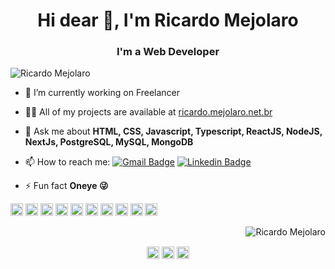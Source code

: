 <h1 align="center">Hi dear 👋, I'm Ricardo Mejolaro</h1>
<h3 align="center">I'm a Web Developer</h3>
<p align="left"> <img src="https://komarev.com/ghpvc/?username=RicardoMejolaro" alt="Ricardo Mejolaro" /> </p>

- 🔭 I’m currently working on Freelancer

- 👨‍💻 All of my projects are available at [ricardo.mejolaro.net.br](https://github.com/RicardoMejolaro)

- 💬 Ask me about **HTML, CSS, Javascript, Typescript, ReactJS, NodeJS, NextJs, PostgreSQL, MySQL, MongoDB**

- 📫 How to reach me:
[![Gmail Badge](https://img.shields.io/badge/-Gmail-c14438?style=flat-square&logo=Gmail&logoColor=white&link=mailto:ricardo.mejolaro@gmail.com)](mailto:ricardo.mejolaro@gmail.com)
[![Linkedin Badge](https://img.shields.io/badge/-LinkedIn-blue?style=flat-square&logo=Linkedin&logoColor=white&link=https://www.linkedin.com/in/ricardo-mejolaro/)](https://www.linkedin.com/in/ricardo-mejolaro/)

- ⚡ Fun fact **Oneye 😜**

<p align="left">
<img src="https://image.flaticon.com/icons/png/128/919/919827.png" alt="html5"  width="20" height="20"/>
<img src="https://image.flaticon.com/icons/png/128/919/919826.png" alt="css3"  width="20" height="20"/>
<img src="https://image.flaticon.com/icons/png/128/919/919828.png" alt="javascript" width="20" height="20"/>
<img src="https://image.flaticon.com/icons/png/128/919/919825.png" alt="nodejs" width="20" height="20"/>
<img src="https://image.flaticon.com/icons/png/128/919/919851.png" alt="react"  width="20" height="20"/>
<img src="https://cdn.worldvectorlogo.com/logos/next-js.svg" alt="nextjs"  width="20" height="20"/>
<img src="https://image.flaticon.com/icons/png/128/919/919832.png" alt="typescript"  width="20" height="20"/>
<img src="https://image.flaticon.com/icons/png/128/919/919836.png" alt="mysql" width="20" height="20"/>  
<img src="https://www.postgresql.org/media/img/about/press/elephant.png" width="20" height="20"/>
<img src="https://webassets.mongodb.com/_com_assets/cms/MongoDB_Logo_FullColorBlack_RGB-4td3yuxzjs.png" alt="mongodb" width="20" height="20"/> 
</p>

<p align="right">
<img src="https://github-readme-stats.vercel.app/api?username=RicardoMejolaro&show_icons=true" alt="Ricardo Mejolaro"/> 
</p>

<p align="center">
<a href="https://codepen.io/ricardomejolaro" target="blank"><img align="center" src="https://cdn.jsdelivr.net/npm/simple-icons@3.0.1/icons/codepen.svg" alt="Ricardo Mejolaro" height="20" width="20" /></a>
<a href="https://linkedin.com/in/ricardo-mejolaro" target="blank"><img align="center" src="https://cdn.jsdelivr.net/npm/simple-icons@3.0.1/icons/linkedin.svg" alt="Ricardo Mejolaro" height="20" width="20" /></a>
<a href="https://instagram.com/mejolaro" target="blank"><img align="center" src="https://cdn.jsdelivr.net/npm/simple-icons@3.0.1/icons/instagram.svg" alt="Ricardo Mejolaro" height="20" width="20" /></a>
</p>

